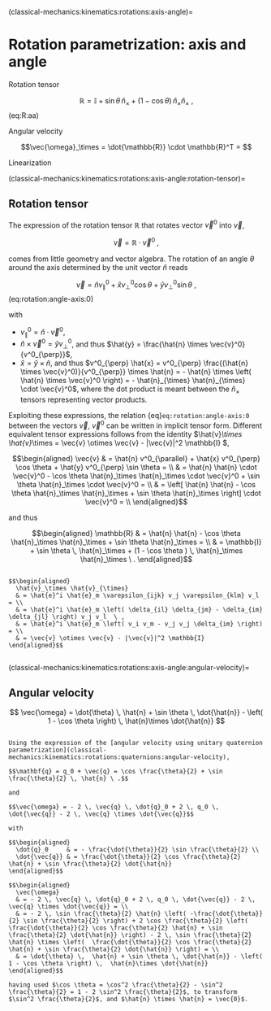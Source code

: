 (classical-mechanics:kinematics:rotations:axis-angle)=
# Rotation parametrization: axis and angle

Rotation tensor

  $$\mathbb{R} = \mathbb{I} + \sin \theta \, \hat{n}_\times + ( 1 - \cos \theta ) \, \hat{n}_\times \hat{n}_\times \ ,$$ (eq:R:aa)

Angular velocity

  $$\vec{\omega}_\times = \dot{\mathbb{R}} \cdot \mathbb{R}^T = $$

Linearization


(classical-mechanics:kinematics:rotations:axis-angle:rotation-tensor)=
## Rotation tensor

The expression of the rotation tensor $\mathbb{R}$ that rotates vector $\vec{v}^0$ into $\vec{v}$,

$$\vec{v} = \mathbb{R} \cdot \vec{v}^0 \ ,$$

comes from little geometry and vector algebra. The rotation of an angle $\theta$ around the axis determined by the  unit vector $\hat{n}$ reads

$$\vec{v} = \hat{n} v^0_{\parallel} + \hat{x} v^0_{\perp} \cos \theta + \hat{y} v^0_{\perp} \sin \theta \ ,$$ (eq:rotation:angle-axis:0)

with
- $v^0_{\parallel} = \hat{n} \cdot \vec{v}^0$,
- $\hat{n} \times \vec{v}^0 = \hat{y} v^0_{\perp}$, and thus $\hat{y} = \frac{\hat{n} \times \vec{v}^0}{v^0_{\perp}}$,
- $\hat{x} = \hat{y} \times \hat{n}$, and thus $v^0_{\perp} \hat{x} = v^0_{\perp} \frac{(\hat{n} \times \vec{v}^0)}{v^0_{\perp}} \times \hat{n} = - \hat{n} \times \left( \hat{n} \times \vec{v}^0 \right) = - \hat{n}_{\times} \hat{n}_{\times} \cdot \vec{v}^0$, where the dot product is meant between the $\hat{n}_\times$ tensors representing vector products.

Exploiting these expressions, the relation {eq}`eq:rotation:angle-axis:0` between the vectors $\vec{v}$, $\vec{v}^0$ can be written in implicit tensor form. Different equivalent tensor expressions follows from the identity $\hat{v}_\times \hat{v}_\times =  \vec{v} \otimes \vec{v} - |\vec{v}|^2 \mathbb{I} $,

$$\begin{aligned}
  \vec{v}
  & = \hat{n} v^0_{\parallel} + \hat{x} v^0_{\perp} \cos \theta + \hat{y} v^0_{\perp} \sin \theta = \\
  & = \hat{n} \hat{n} \cdot \vec{v}^0 - \cos \theta \hat{n}_\times \hat{n}_\times \cdot \vec{v}^0 + \sin \theta \hat{n}_\times \cdot \vec{v}^0 = \\
  & = \left[ \hat{n} \hat{n} - \cos \theta \hat{n}_\times \hat{n}_\times + \sin \theta \hat{n}_\times \right] \cdot \vec{v}^0 = \\
\end{aligned}$$

and thus

$$\begin{aligned}
 \mathbb{R}
 & = \hat{n} \hat{n} - \cos \theta \hat{n}_\times \hat{n}_\times + \sin \theta \hat{n}_\times = \\
 & = \mathbb{I}  + \sin \theta \, \hat{n}_\times + (1 - \cos \theta ) \, \hat{n}_\times \hat{n}_\times \ .
\end{aligned}$$


```{dropdown} Proof of relation $\ \hat{v}_\times \hat{v}_{\times} = \vec{v} \otimes \vec{v} - |\vec{v}|^2 \mathbb{I} $

$$\begin{aligned}
  \hat{v}_\times \hat{v}_{\times}
  & = \hat{e}^i \hat{e}_m \varepsilon_{ijk} v_j \varepsilon_{klm} v_l = \\
  & = \hat{e}^i \hat{e}_m \left( \delta_{il} \delta_{jm} - \delta_{im} \delta_{jl} \right) v_j v_l  \ ,
  & = \hat{e}^i \hat{e}_m \left( v_i v_m - v_j v_j \delta_{im} \right) = \\
  & = \vec{v} \otimes \vec{v} - |\vec{v}|^2 \mathbb{I}
\end{aligned}$$


```

(classical-mechanics:kinematics:rotations:axis-angle:angular-velocity)=
## Angular velocity

$$
  \vec{\omega} = \dot{\theta} \,  \hat{n} + \sin \theta \, \dot{\hat{n}} - \left( 1 - \cos \theta \right) \,  \hat{n}\times \dot{\hat{n}}
$$

```{dropdown} Proof

Using the expression of the [angular velocity using unitary quaternion parametrization](classical-mechanics:kinematics:rotations:quaternions:angular-velocity),

$$\mathbf{q} = q_0 + \vec{q} = \cos \frac{\theta}{2} + \sin \frac{\theta}{2} \, \hat{n} \ .$$

and

$$\vec{\omega} = - 2 \, \vec{q} \, \dot{q}_0 + 2 \, q_0 \, \dot{\vec{q}} - 2 \, \vec{q} \times \dot{\vec{q}}$$

with

$$\begin{aligned}
  \dot{q}_0     & = - \frac{\dot{\theta}}{2} \sin \frac{\theta}{2} \\
  \dot{\vec{q}} & = \frac{\dot{\theta}}{2} \cos \frac{\theta}{2} \hat{n} + \sin \frac{\theta}{2} \dot{\hat{n}}
\end{aligned}$$

$$\begin{aligned}
  \vec{\omega}
  & = - 2 \, \vec{q} \, \dot{q}_0 + 2 \, q_0 \, \dot{\vec{q}} - 2 \, \vec{q} \times \dot{\vec{q}} = \\
  & = - 2 \, \sin \frac{\theta}{2} \hat{n} \left( -\frac{\dot{\theta}}{2} \sin \frac{\theta}{2} \right) + 2 \cos \frac{\theta}{2} \left( \frac{\dot{\theta}}{2} \cos \frac{\theta}{2} \hat{n} + \sin \frac{\theta}{2} \dot{\hat{n}} \right) - 2 \, \sin \frac{\theta}{2} \hat{n} \times \left(  \frac{\dot{\theta}}{2} \cos \frac{\theta}{2} \hat{n} + \sin \frac{\theta}{2} \dot{\hat{n}} \right) = \\
  & = \dot{\theta} \,  \hat{n} + \sin \theta \, \dot{\hat{n}} - \left( 1 - \cos \theta \right) \,  \hat{n}\times \dot{\hat{n}}
\end{aligned}$$

having used $\cos \theta = \cos^2 \frac{\theta}{2} - \sin^2 \frac{\theta}{2} = 1 - 2 \sin^2 \frac{\theta}{2}$, to transform $\sin^2 \frac{\theta}{2}$, and $\hat{n} \times \hat{n} = \vec{0}$.


```

